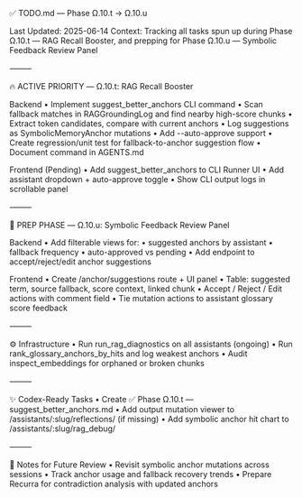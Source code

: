 ✅ TODO.md — Phase Ω.10.t → Ω.10.u

Last Updated: 2025-06-14
Context: Tracking all tasks spun up during Phase Ω.10.t — RAG Recall Booster, and prepping for Phase Ω.10.u — Symbolic Feedback Review Panel

⸻

🔥 ACTIVE PRIORITY — Ω.10.t: RAG Recall Booster

Backend
• Implement suggest_better_anchors CLI command
• Scan fallback matches in RAGGroundingLog and find nearby high-score chunks
• Extract token candidates, compare with current anchors
• Log suggestions as SymbolicMemoryAnchor mutations
• Add --auto-approve support
• Create regression/unit test for fallback-to-anchor suggestion flow
• Document command in AGENTS.md

Frontend (Pending)
• Add suggest_better_anchors to CLI Runner UI
• Add assistant dropdown + auto-approve toggle
• Show CLI output logs in scrollable panel

⸻

🧠 PREP PHASE — Ω.10.u: Symbolic Feedback Review Panel

Backend
• Add filterable views for:
• suggested anchors by assistant
• fallback frequency
• auto-approved vs pending
• Add endpoint to accept/reject/edit anchor suggestions

Frontend
• Create /anchor/suggestions route + UI panel
• Table: suggested term, source fallback, score context, linked chunk
• Accept / Reject / Edit actions with comment field
• Tie mutation actions to assistant glossary score feedback

⸻

⚙️ Infrastructure
• Run run_rag_diagnostics on all assistants (ongoing)
• Run rank_glossary_anchors_by_hits and log weakest anchors
• Audit inspect_embeddings for orphaned or broken chunks

⸻

✨ Codex-Ready Tasks
• Create ✅ Phase Ω.10.t — suggest_better_anchors.md
• Add output mutation viewer to /assistants/:slug/reflections/ (if missing)
• Add symbolic anchor hit chart to /assistants/:slug/rag_debug/

⸻

🧠 Notes for Future Review
• Revisit symbolic anchor mutations across sessions
• Track anchor usage and fallback recovery trends
• Prepare Recurra for contradiction analysis with updated anchors
